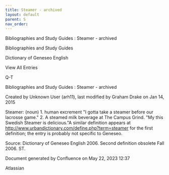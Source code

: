 ```yaml
---
title: Steamer - archived
layout: default
parent: S
nav_order:
---
```


Bibliographies and Study Guides : Steamer - archived

Bibliographies and Study Guides

Dictionary of Geneseo English

View All Entries

Q-T

Bibliographies and Study Guides : Steamer - archived

Created by  Unknown User (arh11), last modified by  Graham Drake on Jan 14, 2015

Steamer: (noun) 1. human excrement &quot;I gotta take a steamer before our lacrosse game.&quot; 2. A steamed milk beverage at The Campus Grind. &quot;My this Swedish Steamer is delicious.&quot;A similar definition appears at http://www.urbandictionary.com/define.php?term=steamer for the first definition; the entry is probably not specific to Geneseo.

Source: Dictionary of Geneseo English 2006. Second definition obsolete Fall 2006. ST.

Document generated by Confluence on May 22, 2023 12:37

Atlassian
